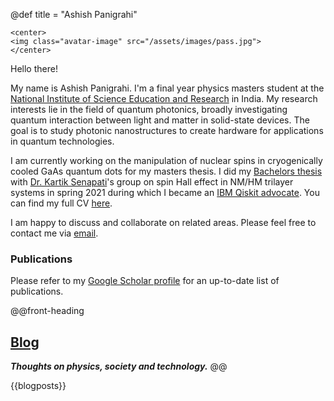 @def title = "Ashish Panigrahi"

~~~
<center>
<img class="avatar-image" src="/assets/images/pass.jpg">
</center>
~~~

Hello there!

My name is Ashish Panigrahi. I'm a final year physics masters student at the
[National Institute of Science Education and Research](https://www.niser.ac.in) in
India. My research interests lie in the field of quantum photonics, broadly
investigating quantum interaction between light and matter in solid-state devices.
The goal is to study photonic nanostructures to create hardware for applications in
quantum technologies.

I am currently working on the manipulation of nuclear spins in
cryogenically cooled GaAs quantum dots for my masters thesis. I did my [Bachelors
thesis](assets/files/thesis.pdf) with [Dr. Kartik
Senapati](https://www.niser.ac.in/users/kartik#profile-main)'s group on spin Hall
effect in NM/HM trilayer systems in spring 2021 during which I became an [IBM Qiskit
advocate](https://qiskit.org/advocates/). You can find my full CV
[here](assets/files/cv.pdf).

I am happy to discuss and collaborate on related areas. Please feel free to contact
me via [email](mailto:ashish.panigrahi@niser.ac.in).

### Publications

Please refer to my [Google Scholar profile](https://scholar.google.com/citations?user=SmwWY04AAAAJ&hl=en&authuser=1) for an up-to-date list of publications.

<!-- @@text-center-small
Views presented are my own and **do not** portray the idealogy of the organization I
represent.
@@ -->

@@front-heading
## [Blog](/blog/)

**_Thoughts on physics, society and technology._**
@@

{{blogposts}}
